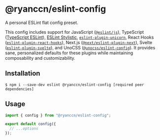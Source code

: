 # @ryanccn/eslint-config

A personal ESLint flat config preset.

This config includes support for JavaScript ([`@eslint/js`](https://www.npmjs.com/package/@eslint/js)), TypeScript ([TypeScript ESLint](https://typescript-eslint.io/)), [ESLint Stylistic](https://eslint.style/), [`eslint-plugin-unicorn`](https://github.com/sindresorhus/eslint-plugin-unicorn), React Hooks ([`eslint-plugin-react-hooks`](https://www.npmjs.com/package/eslint-plugin-react-hooks)), Next.js ([`@next/eslint-plugin-next`](https://nextjs.org/docs/pages/building-your-application/configuring/eslint#eslint-plugin)), Svelte ([`eslint-plugin-svelte`](https://github.com/sveltejs/eslint-plugin-svelte)), and UnoCSS ([`@unocss/eslint-config`](https://unocss.dev/integrations/eslint)). It provides sane, personalized defaults for these plugins while maintaining composability and customizability.

## Installation

```console
$ npm i --save-dev eslint @ryanccn/eslint-config [required peer dependencies]
```

## Usage

```javascript
import { config } from "@ryanccn/eslint-config";

export default config({
  // ...options
});
```
